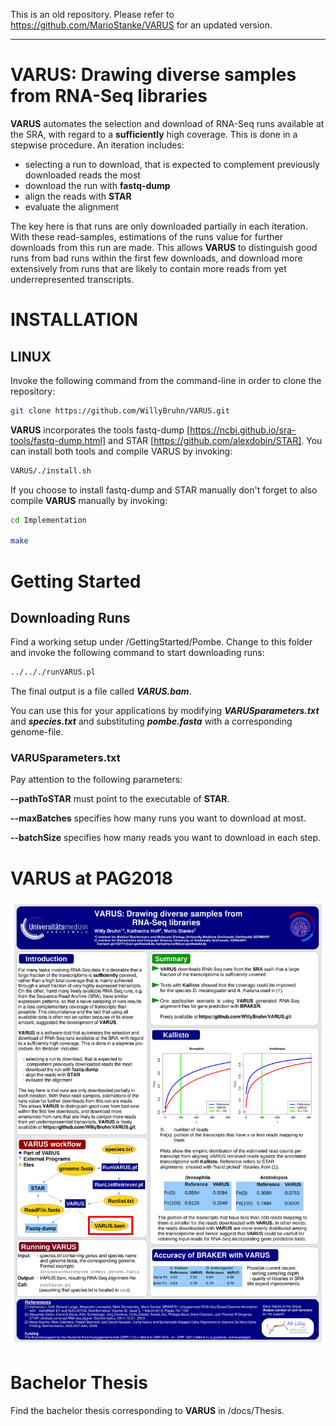 This is an old repository. Please refer to https://github.com/MarioStanke/VARUS for an updated version.

-------------------------------------------------------------------------------------------------------------------------------

# VARUS: Drawing diverse samples from RNA-Seq libraries
**VARUS** automates the selection and download of RNA-Seq runs available at the SRA, with regard to a **sufficiently** high coverage. This is done in a stepwise procedure. An iteration includes:

- selecting a run to download, that is expected to complement previously downloaded reads the most
- download the run with **fastq-dump**
- align the reads with **STAR**
- evaluate the alignment

The key here is that runs are only downloaded partially in each iteration. With these read-samples, estimations of the runs value for further downloads from this run are made. This allows **VARUS** to distinguish good runs from bad runs within the first few downloads, and download more extensively from runs that are likely to contain more reads from yet underrepresented transcripts.

# INSTALLATION
## LINUX
Invoke the following command from the command-line in order to clone the repository: 
```sh
git clone https://github.com/WillyBruhn/VARUS.git
```

**VARUS** incorporates the tools 
fastq-dump [https://ncbi.github.io/sra-tools/fastq-dump.html] 
and 
STAR [https://github.com/alexdobin/STAR]. 
You can install both tools and compile VARUS by invoking:
```sh
VARUS/./install.sh
``` 
If you choose to install fastq-dump and STAR manually don't forget to also compile **VARUS** manually by invoking:
```sh
cd Implementation

make
``` 

# Getting Started
## Downloading Runs
Find a working setup under /GettingStarted/Pombe. Change to this folder and invoke the following command to start downloading runs:
```sh
../.././runVARUS.pl
```
The final output is a file called ***VARUS.bam***.

You can use this for your applications by modifying ***VARUSparameters.txt*** 
and ***species.txt*** and substituting ***pombe.fasta*** with a corresponding genome-file. 

### VARUSparameters.txt
Pay attention to the following parameters:

**--pathToSTAR** must point to the executable of **STAR**.

**--maxBatches** specifies how many runs you want to download at most.

**--batchSize** specifies how many reads you want to download in each step.


# VARUS at PAG2018
![alternate text](docs/poster.png)

# Bachelor Thesis
Find the bachelor thesis corresponding to **VARUS** in /docs/Thesis.

